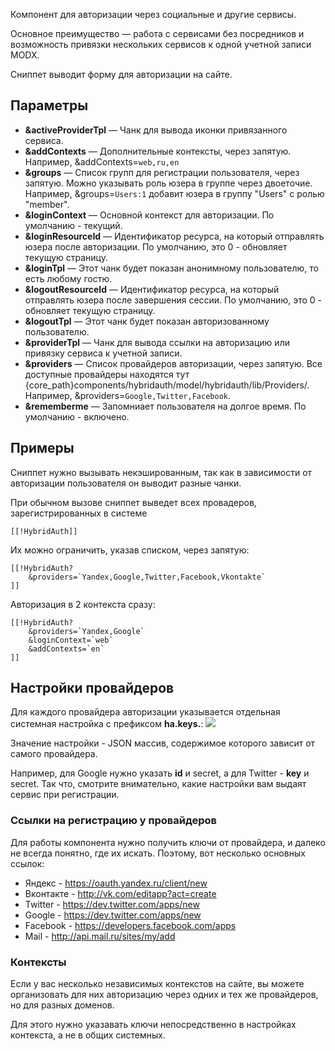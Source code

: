 Компонент для авторизации через социальные и другие сервисы.

Основное преимущество — работа с сервисами без посредников и возможность привязки нескольких сервисов к одной учетной записи MODX.

Сниппет выводит форму для авторизации на сайте.

## Параметры
* **&activeProviderTpl** — Чанк для вывода иконки привязанного сервиса.
* **&addContexts** — Дополнительные контексты, через запятую. Например, &addContexts=`web,ru,en`
* **&groups** — Список групп для регистрации пользователя, через запятую. Можно указывать роль юзера в группе через двоеточие. Например, &groups=`Users:1` добавит юзера в группу "Users" с ролью "member".
* **&loginContext** — Основной контекст для авторизации. По умолчанию - текущий.
* **&loginResourceId** — Идентификатор ресурса, на который отправлять юзера после авторизации. По умолчанию, это 0 - обновляет текущую страницу.
* **&loginTpl** — Этот чанк будет показан анонимному пользователю, то есть любому гостю.
* **&logoutResourceId** — Идентификатор ресурса, на который отправлять юзера после завершения сессии. По умолчанию, это 0 - обновляет текущую страницу.
* **&logoutTpl** — Этот чанк будет показан авторизованному пользователю.
* **&providerTpl** — Чанк для вывода ссылки на авторизацию или привязку сервиса к учетной записи.
* **&providers** — Список провайдеров авторизации, через запятую. Все доступные провайдеры находятся тут {core_path}components/hybridauth/model/hybridauth/lib/Providers/. Например, &providers=`Google,Twitter,Facebook`.
* **&rememberme** — Запомниает пользователя на долгое время. По умолчанию - включено.

## Примеры
Сниппет нужно вызывать некэшированным, так как в зависимости от авторизации пользователя он выводит разные чанки.

При обычном вызове сниппет выведет всех провадеров, зарегистрированных в системе
```
[[!HybridAuth]]
```

Их можно ограничить, указав списком, через запятую:
```
[[!HybridAuth?
    &providers=`Yandex,Google,Twitter,Facebook,Vkontakte`
]]
```

Авторизация в 2 контекста сразу:
```
[[!HybridAuth?
    &providers=`Yandex,Google`
    &loginContext=`web`
    &addContexts=`en`
]]
```

## Настройки провайдеров
Для каждого провайдера авторизации указывается отдельная системная настройка с префиксом **ha.keys.**:
<a rel="fancybox" href="http://st.bezumkin.ru/files/0/6/3/063adfe9b80ed7c6053b97e3818e0e0b.png"><img src="http://st.bezumkin.ru/files/0/6/3/063adfe9b80ed7c6053b97e3818e0e0bs.jpg" class="fancybox thumbnail center"></a>

Значение настройки - JSON массив, содержимое которого зависит от самого провайдера.

Например, для Google нужно указать **id** и secret, а для Twitter - **key** и secret. Так что, смотрите внимательно, какие настройки вам выдаят сервис при регистрации.

### Ссылки на регистрацию у провайдеров
Для работы компонента нужно получить ключи от провайдера, и далеко не всегда понятно, где их искать. Поэтому, вот несколько основных ссылок:
* Яндекс - https://oauth.yandex.ru/client/new
* Вконтакте - http://vk.com/editapp?act=create
* Twitter - https://dev.twitter.com/apps/new
* Google - https://dev.twitter.com/apps/new
* Facebook - https://developers.facebook.com/apps
* Mail - http://api.mail.ru/sites/my/add

### Контексты
Если у вас несколько независимых контекстов на сайте, вы можете организовать для них авторизацию через одних и тех же провайдеров, но для разных доменов.

Для этого нужно указавать ключи непосредственно в настройках контекста, а не в общих системных.

